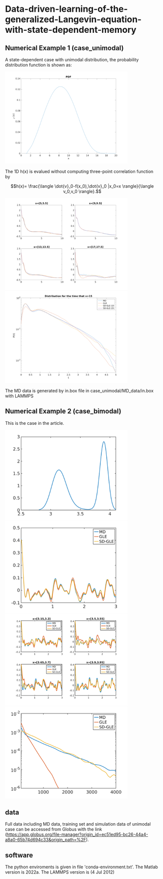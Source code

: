 # Data-driven-learning-of-the-generalized-Langevin-equation-with-state-dependent-memory

## Numerical Example 1 (case_unimodal)

A state-dependent case with unimodal distribution, the probability distribution function is shown as:

<img src="case_unimodal/fig/PDF.png" alt="drawing" width="400" />

The 1D h(x) is evalued without computing three-point correlation function by

```math
h(x)= \frac{\langle \dot{v}_0-f(x_0),\dot{v}_0 |x_0=x \rangle}{\langle v_0,v_0 \rangle}.
```

<img src="case_unimodal/fig/xcorr_vv.png" alt="drawing" width="400" />

<img src="case_unimodal/fig/tail.png" alt="drawing" width="400" />

The MD data is generated by in.box file in case_unimodal/MD_data/in.box with LAMMPS

## Numerical Example 2 (case_bimodal)
This is the case in the article.

<img src="case_bimodal/fig/PDF.png" alt="drawing" width="400" />

<img src="case_bimodal/fig/corr_vv.png" alt="drawing" width="400" />

<img src="case_bimodal/fig/xcorr_vv.png" alt="drawing" width="400" />

<img src="case_bimodal/fig/trates.png" alt="drawing" width="400" />

## data
Full data including MD data, training set and simulation data of unimodal case can be accessed from Globus with the link (https://app.globus.org/file-manager?origin_id=ec51ed95-bc26-44a4-a8a0-65b74d694c33&origin_path=%2F).


## software

The python enviroments is given in file 'conda-environment.txt'. The Matlab version is 2022a. The LAMMPS version is (4 Jul 2012)
